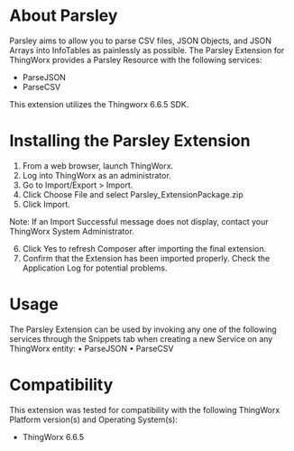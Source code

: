 # About Parsley #

Parsley aims to allow you to parse CSV files, JSON Objects, and JSON Arrays into InfoTables as painlessly as possible.
The Parsley Extension for ThingWorx provides a Parsley Resource with the following services:

* ParseJSON 
* ParseCSV

This extension utilizes the Thingworx 6.6.5 SDK. 

# Installing the Parsley Extension #
1. From a web browser, launch ThingWorx.
2. Log into ThingWorx as an administrator.	
3. Go to Import/Export > Import.	  
4. Click Choose File and select Parsley_ExtensionPackage.zip
5. Click Import.

Note: If an Import Successful message does not display, contact your ThingWorx System Administrator.	  

6. Click Yes to refresh Composer after importing the final extension.	 
7. Confirm that the Extension has been imported properly.  Check the Application Log for potential problems.
	
	
# Usage #
The Parsley Extension can be used by invoking any one of the following services through the Snippets tab when creating a new Service on any ThingWorx entity:
•	ParseJSON
•	ParseCSV

# Compatibility #

This extension was tested for compatibility with the following ThingWorx Platform version(s) and Operating System(s):

* ThingWorx 6.6.5